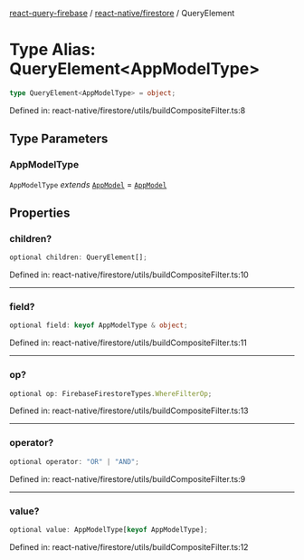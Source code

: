 [react-query-firebase](../../../modules.md) / [react-native/firestore](../index.md) / QueryElement

# Type Alias: QueryElement\<AppModelType\>

```ts
type QueryElement<AppModelType> = object;
```

Defined in: react-native/firestore/utils/buildCompositeFilter.ts:8

## Type Parameters

### AppModelType

`AppModelType` *extends* [`AppModel`](../../../types/type-aliases/AppModel.md) = [`AppModel`](../../../types/type-aliases/AppModel.md)

## Properties

### children?

```ts
optional children: QueryElement[];
```

Defined in: react-native/firestore/utils/buildCompositeFilter.ts:10

***

### field?

```ts
optional field: keyof AppModelType & object;
```

Defined in: react-native/firestore/utils/buildCompositeFilter.ts:11

***

### op?

```ts
optional op: FirebaseFirestoreTypes.WhereFilterOp;
```

Defined in: react-native/firestore/utils/buildCompositeFilter.ts:13

***

### operator?

```ts
optional operator: "OR" | "AND";
```

Defined in: react-native/firestore/utils/buildCompositeFilter.ts:9

***

### value?

```ts
optional value: AppModelType[keyof AppModelType];
```

Defined in: react-native/firestore/utils/buildCompositeFilter.ts:12
